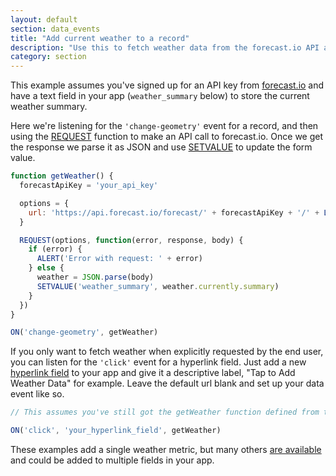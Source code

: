 ```yaml
---
layout: default
section: data_events
title: "Add current weather to a record"
description: "Use this to fetch weather data from the forecast.io API and add it to the record."
category: section
---
```


This example assumes you've signed up for an API key from [forecast.io](https://developer.forecast.io/) and have a text field in your app (`weather_summary` below) to store the current weather summary.

Here we're listening for the `'change-geometry'` event for a record, and then using the [REQUEST](/data-events/reference/request) function to make an API call to forecast.io. Once we get the response we parse it as JSON and use [SETVALUE](/data-events/reference/setvalue) to update the form value.

```js
function getWeather() {
  forecastApiKey = 'your_api_key'

  options = {
    url: 'https://api.forecast.io/forecast/' + forecastApiKey + '/' + LATITUDE() + ',' + LONGITUDE()
  }

  REQUEST(options, function(error, response, body) {
    if (error) {
      ALERT('Error with request: ' + error)
    } else {
      weather = JSON.parse(body)
      SETVALUE('weather_summary', weather.currently.summary)
    }
  })
}

ON('change-geometry', getWeather)
```

If you only want to fetch weather when explicitly requested by the end user, you can listen for the `'click'` event for a hyperlink field. Just add a new [hyperlink field](http://www.fulcrumapp.com/help/hyperlink-fields/) to your app and give it a descriptive label, "Tap to Add Weather Data" for example. Leave the default url blank and set up your data event like so.

```js
// This assumes you've still got the getWeather function defined from the example above

ON('click', 'your_hyperlink_field', getWeather)
```

These examples add a single weather metric, but many others [are available](https://developer.forecast.io/docs/v2#data-points) and could be added to multiple fields in your app.
